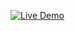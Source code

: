 [![Live Demo](https://img.shields.io/badge/live-green?style=for-the-badge)](https://artur1259.github.io/Online-shop/)
